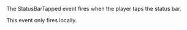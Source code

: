 The StatusBarTapped event fires when the player taps the status bar.

This event only fires locally.